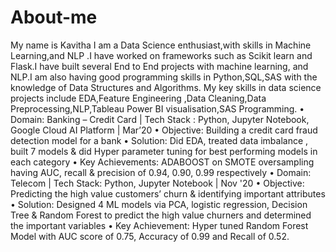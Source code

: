 # About-me
My name is Kavitha 
   I am a Data Science enthusiast,with skills in Machine Learning,and NLP .I have worked on frameworks such as Scikit learn and Flask.I have built several End to End projects with machine learning, and NLP.I am also having good programming skills in Python,SQL,SAS with the knowledge of Data Structures and Algorithms.
   My key skills in data science projects include EDA,Feature Engineering  ,Data Cleaning,Data Preprocessing,NLP,Tableau Power BI visualisation,SAS Programming.
•	Domain: Banking – Credit Card | Tech Stack : Python, Jupyter Notebook, Google Cloud AI Platform | Mar’20
•	Objective: Building a credit card fraud detection model for a bank
•	Solution: Did EDA, treated data imbalance , built 7 models & did Hyper parameter tuning for best performing models in each category
•	Key Achievements: ADABOOST on SMOTE oversampling having AUC, recall & precision of 0.94, 0.90, 0.99 respectively
•	Domain: Telecom | Tech Stack: Python, Jupyter Notebook | Nov '20
•	Objective: Predicting the high value customers’ churn & identifying important attributes
•	Solution: Designed 4 ML models via PCA, logistic regression, Decision Tree & Random Forest to predict the high value churners and determined the important variables
•	Key Achievement: Hyper tuned Random Forest Model with AUC score of 0.75, Accuracy of 0.99 and Recall of 0.52.
   
